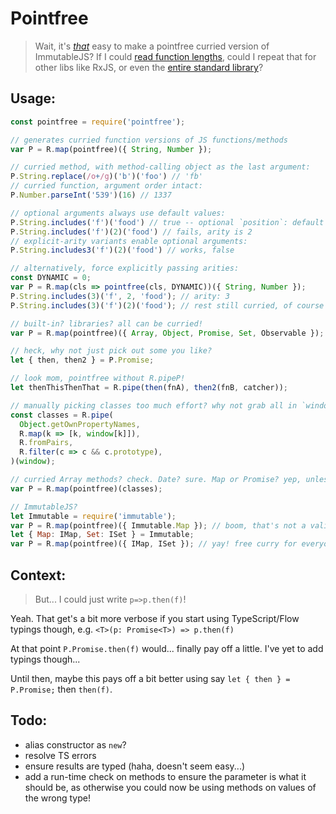 # Pointfree

> Wait, it's [*that*](https://github.com/ramda/ramda/issues/1367#issuecomment-279887477) easy to make a pointfree curried version of ImmutableJS? If I could [read function lengths](https://developer.mozilla.org/en-US/docs/Web/JavaScript/Reference/Global_Objects/Function/length), could I repeat that for other libs like RxJS, or even the [entire standard library](https://developer.mozilla.org/en-US/docs/Web/JavaScript/Reference/Global_Objects)?

## Usage:

```js
const pointfree = require('pointfree');

// generates curried function versions of JS functions/methods
var P = R.map(pointfree)({ String, Number });

// curried method, with method-calling object as the last argument:
P.String.replace(/o+/g)('b')('foo') // 'fb'
// curried function, argument order intact:
P.Number.parseInt('539')(16) // 1337

// optional arguments always use default values:
P.String.includes('f')('food') // true -- optional `position`: default 0
P.String.includes('f')(2)('food') // fails, arity is 2
// explicit-arity variants enable optional arguments:
P.String.includes3('f')(2)('food') // works, false

// alternatively, force explicitly passing arities:
const DYNAMIC = 0;
var P = R.map(cls => pointfree(cls, DYNAMIC))({ String, Number });
P.String.includes(3)('f', 2, 'food'); // arity: 3
P.String.includes(3)('f')(2)('food'); // rest still curried, of course

// built-in? libraries? all can be curried!
var P = R.map(pointfree)({ Array, Object, Promise, Set, Observable });

// heck, why not just pick out some you like?
let { then, then2 } = P.Promise;

// look mom, pointfree without R.pipeP!
let thenThisThenThat = R.pipe(then(fnA), then2(fnB, catcher));

// manually picking classes too much effort? why not grab all in `window`?
const classes = R.pipe(
  Object.getOwnPropertyNames,
  R.map(k => [k, window[k]]),
  R.fromPairs,
  R.filter(c => c && c.prototype),
)(window);

// curried Array methods? check. Date? sure. Map or Promise? yep, unless you're on IE5.
var P = R.map(pointfree)(classes);

// ImmutableJS?
let Immutable = require('immutable');
var P = R.map(pointfree)({ Immutable.Map }); // boom, that's not a valid key...
let { Map: IMap, Set: ISet } = Immutable;
var P = R.map(pointfree)({ IMap, ISet }); // yay! free curry for everyone!
```

## Context:

> But... I could just write `p=>p.then(f)`!

Yeah. That get's a bit more verbose if you start using TypeScript/Flow typings though,
e.g. `<T>(p: Promise<T>) => p.then(f)`

At that point `P.Promise.then(f)` would... finally pay off a little.
I've yet to add typings though...

Until then, maybe this pays off a bit better using say `let { then } = P.Promise;` then `then(f)`.

## Todo:
- alias constructor as `new`?
- resolve TS errors
- ensure results are typed (haha, doesn't seem easy...)
- add a run-time check on methods to ensure the parameter is what it should be, as otherwise you could now be using methods on values of the wrong type!
